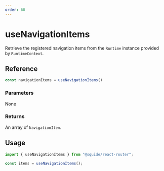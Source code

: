 ```yaml
---
order: 60
---
```


# useNavigationItems

Retrieve the registered navigation items from the `Runtime` instance provided by `RuntimeContext`.

## Reference

```ts
const navigationItems = useNavigationItems()
```

### Parameters

None

### Returns

An array of `NavigationItem`.

## Usage

```ts
import { useNavigationItems } from "@squide/react-router";

const items = useNavigationItems();
```
